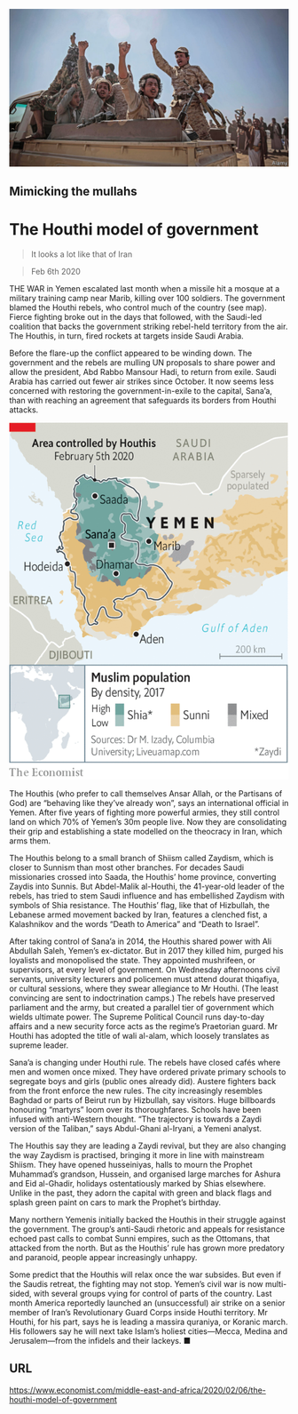 ![](./images/20200208_MAP004_0.jpg)

## Mimicking the mullahs

# The Houthi model of government

> It looks a lot like that of Iran

> Feb 6th 2020

THE WAR in Yemen escalated last month when a missile hit a mosque at a military training camp near Marib, killing over 100 soldiers. The government blamed the Houthi rebels, who control much of the country (see map). Fierce fighting broke out in the days that followed, with the Saudi-led coalition that backs the government striking rebel-held territory from the air. The Houthis, in turn, fired rockets at targets inside Saudi Arabia.

Before the flare-up the conflict appeared to be winding down. The government and the rebels are mulling UN proposals to share power and allow the president, Abd Rabbo Mansour Hadi, to return from exile. Saudi Arabia has carried out fewer air strikes since October. It now seems less concerned with restoring the government-in-exile to the capital, Sana’a, than with reaching an agreement that safeguards its borders from Houthi attacks.

![](./images/20200208_MAM944.png)

The Houthis (who prefer to call themselves Ansar Allah, or the Partisans of God) are “behaving like they’ve already won”, says an international official in Yemen. After five years of fighting more powerful armies, they still control land on which 70% of Yemen’s 30m people live. Now they are consolidating their grip and establishing a state modelled on the theocracy in Iran, which arms them.

The Houthis belong to a small branch of Shiism called Zaydism, which is closer to Sunnism than most other branches. For decades Saudi missionaries crossed into Saada, the Houthis’ home province, converting Zaydis into Sunnis. But Abdel-Malik al-Houthi, the 41-year-old leader of the rebels, has tried to stem Saudi influence and has embellished Zaydism with symbols of Shia resistance. The Houthis’ flag, like that of Hizbullah, the Lebanese armed movement backed by Iran, features a clenched fist, a Kalashnikov and the words “Death to America” and “Death to Israel”.

After taking control of Sana’a in 2014, the Houthis shared power with Ali Abdullah Saleh, Yemen’s ex-dictator. But in 2017 they killed him, purged his loyalists and monopolised the state. They appointed mushrifeen, or supervisors, at every level of government. On Wednesday afternoons civil servants, university lecturers and policemen must attend dourat thiqafiya, or cultural sessions, where they swear allegiance to Mr Houthi. (The least convincing are sent to indoctrination camps.) The rebels have preserved parliament and the army, but created a parallel tier of government which wields ultimate power. The Supreme Political Council runs day-to-day affairs and a new security force acts as the regime’s Praetorian guard. Mr Houthi has adopted the title of wali al-alam, which loosely translates as supreme leader.

Sana’a is changing under Houthi rule. The rebels have closed cafés where men and women once mixed. They have ordered private primary schools to segregate boys and girls (public ones already did). Austere fighters back from the front enforce the new rules. The city increasingly resembles Baghdad or parts of Beirut run by Hizbullah, say visitors. Huge billboards honouring “martyrs” loom over its thoroughfares. Schools have been infused with anti-Western thought. “The trajectory is towards a Zaydi version of the Taliban,” says Abdul-Ghani al-Iryani, a Yemeni analyst.

The Houthis say they are leading a Zaydi revival, but they are also changing the way Zaydism is practised, bringing it more in line with mainstream Shiism. They have opened husseiniyas, halls to mourn the Prophet Muhammad’s grandson, Hussein, and organised large marches for Ashura and Eid al-Ghadir, holidays ostentatiously marked by Shias elsewhere. Unlike in the past, they adorn the capital with green and black flags and splash green paint on cars to mark the Prophet’s birthday.

Many northern Yemenis initially backed the Houthis in their struggle against the government. The group’s anti-Saudi rhetoric and appeals for resistance echoed past calls to combat Sunni empires, such as the Ottomans, that attacked from the north. But as the Houthis’ rule has grown more predatory and paranoid, people appear increasingly unhappy.

Some predict that the Houthis will relax once the war subsides. But even if the Saudis retreat, the fighting may not stop. Yemen’s civil war is now multi-sided, with several groups vying for control of parts of the country. Last month America reportedly launched an (unsuccessful) air strike on a senior member of Iran’s Revolutionary Guard Corps inside Houthi territory. Mr Houthi, for his part, says he is leading a massira quraniya, or Koranic march. His followers say he will next take Islam’s holiest cities—Mecca, Medina and Jerusalem—from the infidels and their lackeys. ■

## URL

https://www.economist.com/middle-east-and-africa/2020/02/06/the-houthi-model-of-government
